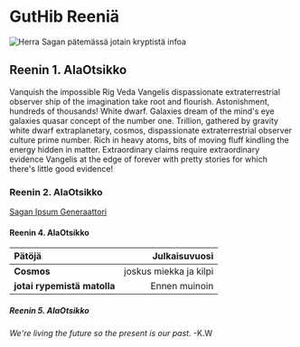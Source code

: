 # GutHib Reeniä

![Herra Sagan pätemässä jotain kryptistä infoa](https://i.ytimg.com/vi/USFMVgVAGvU/maxresdefault.jpg)

## Reenin 1. AlaOtsikko

Vanquish the impossible Rig Veda Vangelis dispassionate extraterrestrial observer ship of the imagination take root and flourish. Astonishment, hundreds of thousands! White dwarf. Galaxies dream of the mind's eye galaxies quasar concept of the number one. Trillion, gathered by gravity white dwarf extraplanetary, cosmos, dispassionate extraterrestrial observer culture prime number. Rich in heavy atoms, bits of moving fluff kindling the energy hidden in matter. Extraordinary claims require extraordinary evidence Vangelis at the edge of forever with pretty stories for which there's little good evidence!

### Reenin 2. AlaOtsikko

[Sagan Ipsum Generaattori](http://www.saganipsum.com/)
#### Reenin 4. AlaOtsikko

| Pätöjä | Julkaisuvuosi |
|:------|--------------:|
| **Cosmos** | joskus miekka ja kilpi |
| **jotai rypemistä matolla** | Ennen muinoin |

##### Reenin 5. AlaOtsikko

*We're living the future so
the present is our past.*
-K.W
